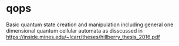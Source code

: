# qops
Basic quantum state creation and manipulation including general one dimensional quantum cellular automata as disscussed in https://inside.mines.edu/~lcarr/theses/hillberry_thesis_2016.pdf
